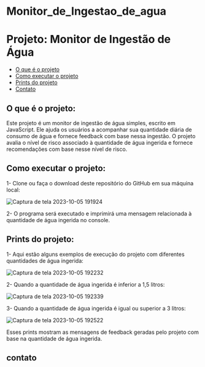 # Monitor_de_Ingestao_de_agua

# Projeto: Monitor de Ingestão de Água

- [O que é o projeto](#o-que-é-o-projeto)
- [Como executar o projeto](#como-executar-o-projeto)
- [Prints do projeto](#prints-do-projeto)
- [Contato](#contato)

## O que é o projeto:

Este projeto é um monitor de ingestão de água simples, escrito em JavaScript. Ele ajuda os usuários a acompanhar sua quantidade diária de consumo de água e fornece feedback com base nessa ingestão. O projeto avalia o nível de risco associado à quantidade de água ingerida e fornece recomendações com base nesse nível de risco.

## Como executar o projeto:

1- Clone ou faça o download deste repositório do GitHub em sua máquina local:

![Captura de tela 2023-10-05 191924](https://github.com/DanielAndrade26/Monitor_de_Ingestao_de_agua/assets/141870475/a51571a8-5aa7-40a6-ba71-9b413d214fe9)

2- O programa será executado e imprimirá uma mensagem relacionada à quantidade de água ingerida no console.

## Prints do projeto:

1- Aqui estão alguns exemplos de execução do projeto com diferentes quantidades de água ingerida:

![Captura de tela 2023-10-05 192232](https://github.com/DanielAndrade26/Monitor_de_Ingestao_de_agua/assets/141870475/d5cd295b-b353-4259-aac0-884d06b348e8)


2- Quando a quantidade de água ingerida é inferior a 1,5 litros:

![Captura de tela 2023-10-05 192339](https://github.com/DanielAndrade26/Monitor_de_Ingestao_de_agua/assets/141870475/227a2ae0-db9a-4ba7-be33-c705c8dd8c6f)

3- Quando a quantidade de água ingerida é igual ou superior a 3 litros:

![Captura de tela 2023-10-05 192522](https://github.com/DanielAndrade26/Monitor_de_Ingestao_de_agua/assets/141870475/87f20c6a-4563-4aa3-bb96-ac92b48a26bf)

Esses prints mostram as mensagens de feedback geradas pelo projeto com base na quantidade de água ingerida.

## contato






